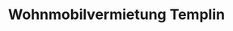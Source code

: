 ---
title: "Wohnmobilvermietung Templin"
url: /templin/wohnmobilvermietung-templin/
shop: Mieten
---